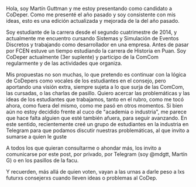 Hola, soy Martín Guttman y me estoy presentando como candidato a CoDeper. Como me presenté el año pasado y soy consistente con mis ideas, esto es una edición actualizada y mejorada de la del año pasado.

Soy estudiante de la carrera desde el segundo cuatrimestre de 2014, y actualmente me encuentro cursando Sistemas y Simulación de Eventos Discretos y trabajando como desarrollador en una empresa. Antes de pasar por FCEN estuve un tiempo estudiando la carrera de Historia en Puan. Soy CoDeper actualmente (3er suplente) y participo de la ComCom regularmente y de las actividades que organiza.

Mis propuestas no son muchas, lo que pretendo es continuar con la lógica de CoDepers como vocales de los estudiantes en el consejo, pero aportando una visión extra, siempre sujeta a lo que surja de las ComCom, las cursadas, o las charlas de pasillo. Quiero acercar las problemáticas y las ideas de los estudiantes que trabajamos, tanto en el rubro, como me tocó ahora, como fuera del mismo, como me pasó en otros momentos. Si bien aún no estoy decidido frente al cuco de "academia o industria", me parece que hace falta alguien que esté también afuera, para seguir avanzando. En este sentido, recientemente creé un grupo de estudiantes en la industria en Telegram para que podamos discutir nuestras problemáticas, al que invito a sumarse a quien le guste

A todos los que quieran consultarme o ahondar más, los invito a comunicarse por este post, por privado, por Telegram (soy @mdgtt, Martín G) o en los pasillos de la facu.

Y recuerden, más allá de quien voten, vayan a las urnas a darle peso a lxs futurxs consejerxs cuando lleven ideas o problemas al CoDep.
